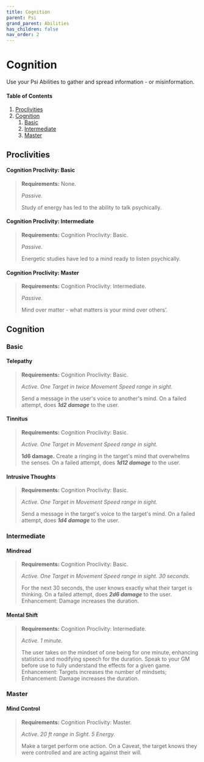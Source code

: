 ```yaml
---
title: Cognition
parent: Psi
grand_parent: Abilities
has_children: false
nav_order: 2
---
```


# Cognition

Use your Psi Abilities to gather and spread information - or misinformation.

#### Table of Contents
1. [Proclivities](#proclivities)
2. [Cognition](#cognition-1)
    1. [Basic](#basic)
    2. [Intermediate](#intermediate)
    3. [Master](#master)

## Proclivities

#### Cognition Proclivity: Basic
> **Requirements:** None.
> 
> *Passive.*
> 
> Study of energy has led to the ability to talk psychically.

#### Cognition Proclivity: Intermediate
> **Requirements:** Cognition Proclivity: Basic.
> 
> *Passive.*
> 
> Energetic studies have led to a mind ready to listen psychically.

#### Cognition Proclivity: Master
> **Requirements:** Cognition Proclivity: Intermediate.
> 
> *Passive.*
> 
> Mind over matter - what matters is your mind over others'.

## Cognition

### Basic

#### Telepathy
> **Requirements:** Cognition Proclivity: Basic.
> 
> *Active. One Target in twice Movement Speed range in sight.*
> 
> Send a message in the user's voice to another's mind. On a failed attempt, does ***1d2 damage*** to the user. 

#### Tinnitus
> **Requirements:** Cognition Proclivity: Basic.
> 
> *Active. One Target in Movement Speed range in sight.*
> 
> **1d6 damage.** Create a ringing in the target's mind that overwhelms the senses. On a failed attempt, does ***1d12 damage*** to the user.

#### Intrusive Thoughts
> **Requirements:** Cognition Proclivity: Basic.
> 
> *Active. One Target in Movement Speed range in sight.*
> 
> Send a message in the target's voice to the target's mind. On a failed attempt, does ***1d4 damage*** to the user.

### Intermediate

#### Mindread
> **Requirements:** Cognition Proclivity: Basic.
> 
> *Active. One Target in Movement Speed range in sight. 30 seconds.*
> 
> For the next 30 seconds, the user knows exactly what their target is thinking. On a failed attempt, does ***2d6 damage*** to the user. Enhancement: Damage increases the duration.

#### Mental Shift
> **Requirements:** Cognition Proclivity: Intermediate.
> 
> *Active. 1 minute.*
> 
> The user takes on the mindset of one being for one minute, enhancing statistics and modifying speech for the duration. Speak to your GM before use to fully understand the effects for a given game. Enhancement: Targets increases the number of mindsets; Enhancement: Damage increases the duration.

### Master

#### Mind Control
> **Requirements:** Cognition Proclivity: Master.
> 
> *Active. 20 ft range in Sight. 5 Energy.*
> 
> Make a target perform one action. On a Caveat, the target knows they were controlled and are acting against their will.
